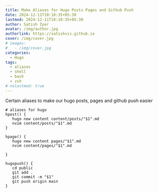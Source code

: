 ```yaml
---
title: Make Aliases for Hugo Posts Pages and Github Push
date: 2024-12-11T10:18:35+05:30
lastmod: 2024-12-11T10:18:35+05:30
author: Satish Iyer
avatar: /img/author.jpg
authorlink: https://satishvis.github.io
cover: /img/cover.jpg
# images:
#   - /img/cover.jpg
categories:
  - Hugo
tags:
  - aliases
  - shell
  - bash
  - zsh
# nolastmod: true
---
```


Certain aliases to make our hugo posts, pages and github push easier

<!--more-->
```shell
# aliases for hugo
hpost() {
   hugo new content content/posts/"$1".md
   nvim content/posts/"$1".md
}

hpage() {
   hugo new content pages/"$1".md
   nvim content/pages/"$1".md

}

hugopush() {
   cd public
   git add .
   git commit -m "$1"
   git push origin main
}
```
